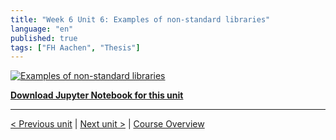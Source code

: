 ```yaml
---
title: "Week 6 Unit 6: Examples of non-standard libraries"
language: "en"
published: true
tags: ["FH Aachen", "Thesis"]
---
```


[![Examples of non-standard libraries](https://img.youtube.com/vi/5Cq1kL7z98c/hqdefault.jpg)](https://youtu.be/5Cq1kL7z98c)

[**Download Jupyter Notebook for this unit**](files/Week_6_Unit_6_nonstandardlibr_notebook.ipynb)

---

[< Previous unit](/teaching/python-mooc/week6_unit5_exercise) | [Next unit >](/teaching/python-mooc/week6_unit6_selftest) |
[Course Overview](/teaching/python-mooc)